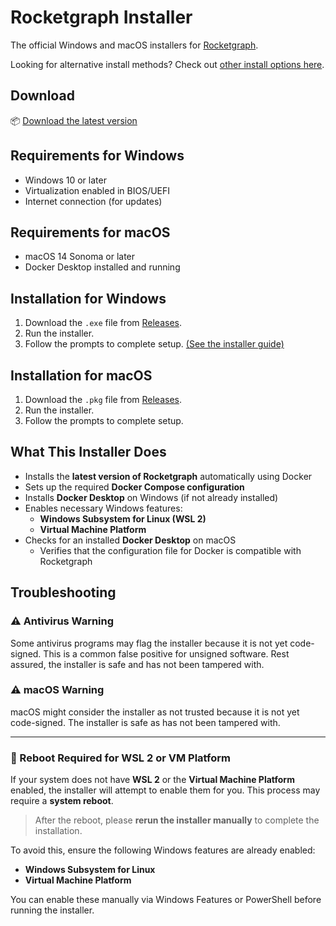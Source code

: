 # Rocketgraph Installer

The official Windows and macOS installers for [Rocketgraph](https://rocketgraph.com).

Looking for alternative install methods? Check out [other install options here](https://github.com/Rocketgraphai/install).

## Download

📦 [Download the latest version](https://github.com/rocketgraphai/rocketgraph-setup/releases/latest)

## Requirements for Windows
- Windows 10 or later
- Virtualization enabled in BIOS/UEFI
- Internet connection (for updates)

## Requirements for macOS
- macOS 14 Sonoma or later
- Docker Desktop installed and running

##  Installation for Windows

1. Download the `.exe` file from [Releases](https://github.com/rocketgraphai/rocketgraph-setup/releases).
2. Run the installer.
3. Follow the prompts to complete setup. [(See the installer guide)](docs/v1.2/welcome.md)

##  Installation for macOS

1. Download the `.pkg` file from [Releases](https://github.com/rocketgraphai/rocketgraph-setup/releases).
2. Run the installer.
3. Follow the prompts to complete setup.

## What This Installer Does

- Installs the **latest version of Rocketgraph** automatically using Docker
- Sets up the required **Docker Compose configuration**
- Installs **Docker Desktop** on Windows (if not already installed)
- Enables necessary Windows features:
  - **Windows Subsystem for Linux (WSL 2)**
  - **Virtual Machine Platform**
- Checks for an installed **Docker Desktop** on macOS
  - Verifies that the configuration file for Docker is compatible with Rocketgraph

## Troubleshooting

### ⚠️ Antivirus Warning

Some antivirus programs may flag the installer because it is not yet code-signed. This is a common false positive for unsigned software. Rest assured, the installer is safe and has not been tampered with.

### ⚠️ macOS Warning

macOS might consider the installer as not trusted because it is not yet code-signed.  The installer is safe as has not been tampered with.

---

### 🔄 Reboot Required for WSL 2 or VM Platform

If your system does not have **WSL 2** or the **Virtual Machine Platform** enabled, the installer will attempt to enable them for you. This process may require a **system reboot**.

> After the reboot, please **rerun the installer manually** to complete the installation.

To avoid this, ensure the following Windows features are already enabled:
- **Windows Subsystem for Linux**
- **Virtual Machine Platform**

You can enable these manually via Windows Features or PowerShell before running the installer.

